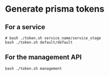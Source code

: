 # Generate prisma tokens

## For a service

```
# bash ./token.sh service_name/service_stage
bash ./token.sh default/default
```

## For the management API

```
bash ./token.sh management
```
